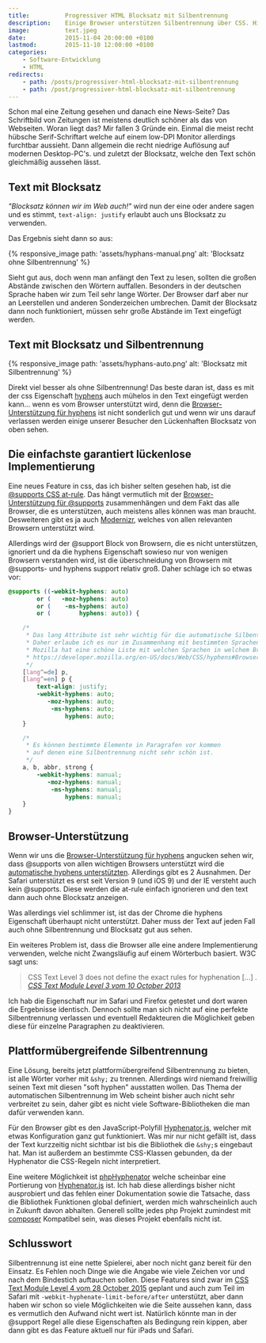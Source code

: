 ```yaml
---
title:          Progressiver HTML Blocksatz mit Silbentrennung
description:    Einige Browser unterstützen Silbentrennung über CSS. Hier ein Trick für Blocksatz wenn Silbentrennung vorhanden ist.
image:          text.jpeg
date:           2015-11-04 20:00:00 +0100
lastmod:        2015-11-10 12:00:00 +0100
categories:
    - Software-Entwicklung
    - HTML
redirects:
    - path: /posts/progressiver-html-blocksatz-mit-silbentrennung
    - path: /post/progressiver-html-blocksatz-mit-silbentrennung
---
```


Schon mal eine Zeitung gesehen und danach eine News-Seite? Das Schriftbild von Zeitungen ist meistens deutlich schöner als das von Webseiten. Woran liegt das? Mir fallen 3 Gründe ein. Einmal die meist recht hübsche Serif-Schriftart welche auf einem low-DPI Monitor allerdings furchtbar aussieht. Dann allgemein die recht niedrige Auflösung auf modernen Desktop-PC's. und zuletzt der Blocksatz, welche den Text schön gleichmäßig aussehen lässt.

## Text mit Blocksatz

*"Blocksatz können wir im Web auch!"* wird nun der eine oder andere sagen und es stimmt, `text-align: justify` erlaubt auch uns Blocksatz zu verwenden.

Das Ergebnis sieht dann so aus:

{% responsive_image path: 'assets/hyphans-manual.png' alt: 'Blocksatz ohne Silbentrennung' %}

Sieht gut aus, doch wenn man anfängt den Text zu lesen, sollten die großen Abstände zwischen den Wörtern auffallen. Besonders in der deutschen Sprache haben wir zum Teil sehr lange Wörter. Der Browser darf aber nur an Leerstellen und anderen Sonderzeichen umbrechen. Damit der Blocksatz dann noch funktioniert, müssen sehr große Abstände im Text eingefügt werden.

## Text mit Blocksatz und Silbentrennung

{% responsive_image path: 'assets/hyphans-auto.png' alt: 'Blocksatz mit Silbentrennung' %}

Direkt viel besser als ohne Silbentrennung! Das beste daran ist, dass es mit der css Eigenschaft [hyphens] auch mühelos in den Text eingefügt werden kann... wenn es vom Browser unterstützt wird, denn die [Browser-Unterstützung für hyphens] ist nicht sonderlich gut und wenn wir uns darauf verlassen werden einige unserer Besucher den Lückenhaften Blocksatz von oben sehen.

## Die einfachste garantiert lückenlose Implementierung

Eine neues Feature in css, das ich bisher selten gesehen hab, ist die [@supports CSS at-rule]. Das hängt vermutlich mit der [Browser-Unterstützung für @supports] zusammenhängen und dem Fakt das alle Browser, die es unterstützen, auch meistens alles können was man braucht. Desweiteren gibt es ja auch [Modernizr], welches von allen relevanten Browsern unterstützt wird.

Allerdings wird der @support Block von Browsern, die es nicht unterstützen, ignoriert und da die hyphens Eigenschaft sowieso nur von wenigen Browsern verstanden wird, ist die überschneidung von Browsern mit @supports- und hyphens support relativ groß. Daher schlage ich so etwas vor:

```css
@supports ((-webkit-hyphens: auto)
        or (   -moz-hyphens: auto)
        or (    -ms-hyphens: auto)
        or (        hyphens: auto)) {

    /*
     * Das lang Attribute ist sehr wichtig für die automatische Silbentrennung.
     * Daher erlaube ich es nur im Zusammenhang mit bestimmten Sprachen.
     * Mozilla hat eine schöne Liste mit welchen Sprachen in welchem Browser unterstützt wird:
     * https://developer.mozilla.org/en-US/docs/Web/CSS/hyphens#Browser_compatibility
     */
    [lang^=de] p,
    [lang^=en] p {
        text-align: justify;
        -webkit-hyphens: auto;
           -moz-hyphens: auto;
            -ms-hyphens: auto;
                hyphens: auto;
    }

    /*
     * Es können bestimmte Elemente in Paragrafen vor kommen
     * auf denen eine Silbentrennung nicht sehr schön ist.
     */
    a, b, abbr, strong {
        -webkit-hyphens: manual;
           -moz-hyphens: manual;
            -ms-hyphens: manual;
                hyphens: manual;
    }
}
```

## Browser-Unterstützung

Wenn wir uns die [Browser-Unterstützung für hyphens] angucken sehen wir, dass @supports von allen wichtigen Browsers unterstützt wird die [automatische hyphens unterstützten]. Allerdings gibt es 2 Ausnahmen. Der Safari unterstützt es erst seit Version 9 (und iOS 9) und der IE versteht auch kein @supports. Diese werden die at-rule einfach ignorieren und den text dann auch ohne Blocksatz anzeigen.

Was allerdings viel schlimmer ist, ist das der Chrome die hyphens Eigenschaft überhaupt nicht unterstützt. Daher muss der Text auf jeden Fall auch ohne Silbentrennung und Blocksatz gut aus sehen.

Ein weiteres Problem ist, dass die Browser alle eine andere Implementierung verwenden, welche nicht Zwangsläufig auf einem Wörterbuch basiert. W3C sagt uns:

> CSS Text Level 3 does not define the exact rules for hyphenation [...] .
> <cite>[CSS Text Module Level 3 vom 10 October 2013]</cite>

Ich hab die Eigenschaft nur im Safari und Firefox getestet und dort waren die Ergebnisse identisch. Dennoch sollte man sich nicht auf eine perfekte Silbentrennung verlassen und eventuell Redakteuren die Möglichkeit geben diese für einzelne Paragraphen zu deaktivieren.

## Plattformübergreifende Silbentrennung

Eine Lösung, bereits jetzt plattformübergreifend Silbentrennung zu bieten, ist alle Wörter vorher mit `&shy;` zu trennen. Allerdings wird niemand freiwillig seinen Text mit diesen "soft hyphen" ausstatten wollen. Das Thema der automatischen Silbentrennung im Web scheint bisher auch nicht sehr verbreitet zu sein, daher gibt es nicht viele Software-Bibliotheken die man dafür verwenden kann.

Für den Browser gibt es den JavaScript-Polyfill [Hyphenator.js], welcher mit etwas Konfiguration ganz gut funktioniert. Was mir nur nicht gefällt ist, dass der Text kurzzeitig nicht sichtbar ist bis die Bibliothek die `&shy;`s eingebaut hat. Man ist außerdem an bestimmte CSS-Klassen gebunden, da der Hyphenator die CSS-Regeln nicht interpretiert.

Eine weitere Möglichkeit ist [phpHyphenator] welche scheinbar eine Portierung von [Hyphenator.js] ist. Ich hab diese allerdings bisher nicht ausprobiert und das fehlen einer Dokumentation sowie die Tatsache, dass die Bibliothek Funktionen global definiert, werden mich wahrscheinlich auch in Zukunft davon abhalten. Generell sollte jedes php Projekt zumindest mit [composer] Kompatibel sein, was dieses Projekt ebenfalls nicht ist.

## Schlusswort

Silbentrennung ist eine nette Spielerei, aber noch nicht ganz bereit für den Einsatz. Es Fehlen noch Dinge wie die Angabe wie viele Zeichen vor und nach dem Bindestich auftauchen sollen. Diese Features sind zwar im [CSS Text Module Level 4 vom 28 October 2015] geplant und auch zum Teil im Safari mit `-webkit-hyphenate-limit-before/after` unterstützt, aber dann haben wir schon so viele Möglichkeiten wie die Seite aussehen kann, dass es vermutlich den Aufwand nicht wert ist. Natürlich könnte man in der @support Regel alle diese Eigenschaften als Bedingung rein kippen, aber dann gibt es das Feature aktuell nur für iPads und Safari.

[@supports CSS at-rule]: https://developer.mozilla.org/en-US/docs/Web/CSS/@supports
[Browser-Unterstützung für @supports]: http://caniuse.com/#feat=css-featurequeries
[Modernizr]: https://modernizr.com/
[hyphens]: https://developer.mozilla.org/en-US/docs/Web/CSS/hyphens
[Browser-Unterstützung für hyphens]: http://caniuse.com/#feat=css-hyphens
[CSS Text Module Level 3 vom 10 October 2013]: http://www.w3.org/TR/2013/WD-css-text-3-20131010/#hyphenation
[automatische hyphens unterstützten]: http://caniuse.com/#feat=css-featurequeries
[Hyphenator.js]: http://mnater.github.io/Hyphenator/
[phpHyphenator]: http://phphyphenator.yellowgreen.de/
[composer]: https://getcomposer.org/
[CSS Text Module Level 4 vom 28 October 2015]: https://drafts.csswg.org/css-text-4/#hyphenate-char-limits